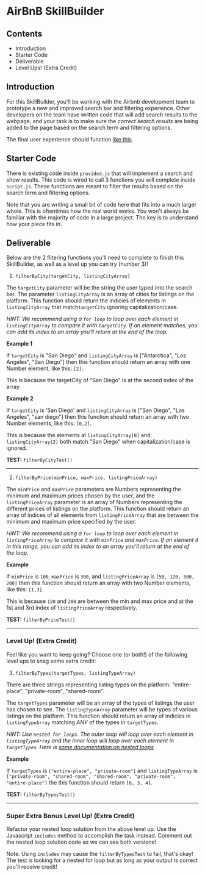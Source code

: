
# AirBnB SkillBuilder

## Contents
- Introduction
- Starter Code
- Deliverable
- Level Ups! (Extra Credit)

## Introduction

For this SkillBuilder, you'll be working with the Airbnb development team to prototype a new and improved search bar and filtering experience. Other developers on the team have written code that will add search results to the webpage, and your task is to make sure the *correct search results* are being added to the page based on the search term and filtering options. 

The final user experience should function [like this](https://i.imgur.com/VmUtho2.mp4).

## Starter Code

There is existing code inside `provided.js` that will implement a search and show results. This code is wired to call 3 functions you will complete inside `script.js`. These functions are meant to filter the results based on the search term and filtering options.

Note that you are writing a small bit of code here that fits into a much larger whole.  This is oftentimes how the real world works. You won't always be familiar with the majority of code in a large project. The key is to understand how your piece fits in.  

## Deliverable

Below are the 2 filtering functions you'll need to complete to finish this SkillBuilder, as well as a level up you can try (number 3)!

1) `filterByCity(targetCity, listingCityArray)`

The `targetCity` parameter will be the string the user typed into the search bar. The parameter `listingCityArray` is an array of cities for listings on the platform. This function should return the indicies of elements in `listingCityArray` that match`targetCity` ignoring capitalization/case.

*HINT: We recommend using a `for loop` to loop over each element in `listingCityArray` to compare it with `targetCity`. If an element matches, you can add its index to an array you'll return at the end of the loop.*

**Example 1** 

If `targetCity` is "San Diego" and `listingCityArray` is ["Antarctica", "Los Angeles", "San Diego"] then this function should return an array with one Number element, like this: `[2]`.  

This is because the targetCity of "San Diego" is at the second index of the array.

**Example 2** 

If `targetCity` is 'San Diego' and `listingCityArray` is ["San Diego", "Los Angeles", "san diego"] then this function should return an array with two Number elements, like this: `[0,2]`.  

This is because the elements at `listingCityArray[0]` and `listingCityArray[2]` both match "San Diego" when capitalization/case is ignored.

**TEST:** `filterByCityTest()`
<hr>

2) `filterByPrice(minPrice, maxPrice, listingPriceArray)`

The `minPrice` and `maxPrice` parameters are Numbers representing the minimum and maximum prices chosen by the user, and the `listingPriceArray` parameter is an array of Numbers representing the different prices of listings on the platform. This function should return an array of indices of all elements from `listingPriceArray` that are between the minimum and maximum price specified by the user. 

*HINT: We recommend using a `for loop` to loop over each element in `listingPriceArray` to compare it with `minPrice` and `maxPrice`. If an element it in this range, you can add its index to an array you'll return at the end of the loop.*

**Example**

If `minPrice` is `100`, `maxPrice` is `300`, and `listingPriceArray` is `[50, 120, 500, 200]` then this function should return an array with two Number elements, like this: `[1,3]`.  

This is because `120` and `200` are between the min and max price and at the 1st and 3rd index of `listingPriceArray` respectively.


**TEST:** `filterByPriceTest()`
<hr>

### Level Up! (Extra Credit)
Feel like you want to keep going? Choose one (or both!) of the following level ups to snag some extra credit:

3) `filterByTypes(targetTypes, listingTypeArray)`

There are three strings representing listing types on the platform: "entire-place", "private-room", "shared-room".

The `targetTypes` parameter will be an array of the types of listings the user has chosen to see. The `listingTypeArray` parameter will be types of various listings on the platform. This function should return an array of indicies in `listingTypeArray` matching *ANY* of the types in `targetTypes`.

*HINT: Use `nested for loops`. The outer loop will loop over each element in `listingTypeArray` and the inner loop will loop over each element in `targetTypes`. Here is [some documentation on nested loops](https://www.freecodecamp.org/news/nesting-for-loops-in-javascript/).*

**Example**

If `targetTypes` is `["entire-place", "private-room"]` and `listingTypeArray` is `["private-room", "shared-room", "shared-room", "private-room", "entire-place"]` the this function should return `[0, 3, 4]`.

**TEST:** `filterByTypesTest()`

<hr>

### Super Extra Bonus Level Up! (Extra Credit)
Refactor your nested loop solution from the above level up. Use the Javascript `includes` method to accomplish the task instead. Comment out the nested loop solution code so we can see both versions!

Note: Using `includes` may cause the `filterByTypesTest` to fail, that's okay! The test is looking for a nested for loop but as long as your output is correct you'll receive credit! 